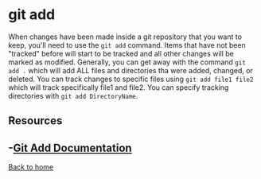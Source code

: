 # git add
When changes have been made inside a git repository that you want to keep, you'll need to use the `git add` command. 
Items that have not been "tracked" before will start to be tracked and all other changes will be marked as modified.
Generally, you can get away with the command `git add .` which will add ALL files and directories tha were added, changed, or deleted.
You can track changes to specific files using `git add file1 file2` which will track specifically file1 and file2. 
You can specify tracking directories with `git add DirectoryName`.

## Resources
-[Git Add Documentation](https://git-scm.com/docs/git-config)
---
[Back to home](../README.md)
